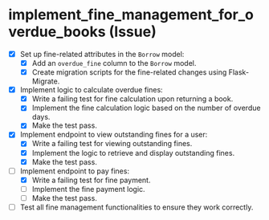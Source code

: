 # implement_fine_management_for_overdue_books (Issue)

- [x] Set up fine-related attributes in the `Borrow` model:
  - [x] Add an `overdue_fine` column to the `Borrow` model.
  - [x] Create migration scripts for the fine-related changes using Flask-Migrate.
- [x] Implement logic to calculate overdue fines:
  - [x] Write a failing test for fine calculation upon returning a book.
  - [x] Implement the fine calculation logic based on the number of overdue days.
  - [x] Make the test pass.
- [x] Implement endpoint to view outstanding fines for a user:
  - [x] Write a failing test for viewing outstanding fines.
  - [x] Implement the logic to retrieve and display outstanding fines.
  - [x] Make the test pass.
- [ ] Implement endpoint to pay fines:
  - [x] Write a failing test for fine payment.
  - [ ] Implement the fine payment logic.
  - [ ] Make the test pass.
- [ ] Test all fine management functionalities to ensure they work correctly.
